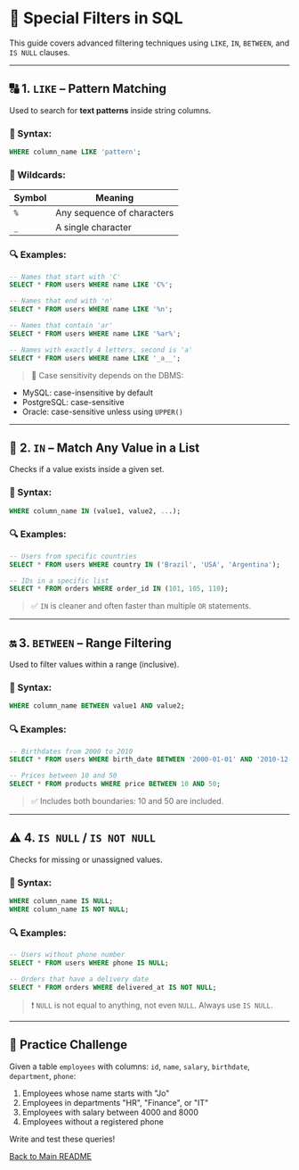 # 📘 Special Filters in SQL

This guide covers advanced filtering techniques using `LIKE`, `IN`, `BETWEEN`, and `IS NULL` clauses.

---

## 🔠 1. `LIKE` – Pattern Matching

Used to search for **text patterns** inside string columns.

### 🔹 Syntax:
```sql
WHERE column_name LIKE 'pattern';
```

### 🔹 Wildcards:
| Symbol | Meaning                     |
|--------|-----------------------------|
| `%`    | Any sequence of characters  |
| `_`    | A single character          |

### 🔍 Examples:
```sql
-- Names that start with 'C'
SELECT * FROM users WHERE name LIKE 'C%';

-- Names that end with 'n'
SELECT * FROM users WHERE name LIKE '%n';

-- Names that contain 'ar'
SELECT * FROM users WHERE name LIKE '%ar%';

-- Names with exactly 4 letters, second is 'a'
SELECT * FROM users WHERE name LIKE '_a__';
```

> 🔸 Case sensitivity depends on the DBMS:
- MySQL: case-insensitive by default
- PostgreSQL: case-sensitive
- Oracle: case-sensitive unless using `UPPER()`

---

## 🔢 2. `IN` – Match Any Value in a List

Checks if a value exists inside a given set.

### 🔹 Syntax:
```sql
WHERE column_name IN (value1, value2, ...);
```

### 🔍 Examples:
```sql
-- Users from specific countries
SELECT * FROM users WHERE country IN ('Brazil', 'USA', 'Argentina');

-- IDs in a specific list
SELECT * FROM orders WHERE order_id IN (101, 105, 110);
```

> ✅ `IN` is cleaner and often faster than multiple `OR` statements.

---

## 🔛 3. `BETWEEN` – Range Filtering

Used to filter values within a range (inclusive).

### 🔹 Syntax:
```sql
WHERE column_name BETWEEN value1 AND value2;
```

### 🔍 Examples:
```sql
-- Birthdates from 2000 to 2010
SELECT * FROM users WHERE birth_date BETWEEN '2000-01-01' AND '2010-12-31';

-- Prices between 10 and 50
SELECT * FROM products WHERE price BETWEEN 10 AND 50;
```

> ✅ Includes both boundaries: 10 and 50 are included.

---

## ⚠️ 4. `IS NULL` / `IS NOT NULL`

Checks for missing or unassigned values.

### 🔹 Syntax:
```sql
WHERE column_name IS NULL;
WHERE column_name IS NOT NULL;
```

### 🔍 Examples:
```sql
-- Users without phone number
SELECT * FROM users WHERE phone IS NULL;

-- Orders that have a delivery date
SELECT * FROM orders WHERE delivered_at IS NOT NULL;
```

> ❗ `NULL` is not equal to anything, not even `NULL`. Always use `IS NULL`.

---

## 🧪 Practice Challenge

Given a table `employees` with columns: `id`, `name`, `salary`, `birthdate`, `department`, `phone`:

1. Employees whose name starts with "Jo"
2. Employees in departments "HR", "Finance", or "IT"
3. Employees with salary between 4000 and 8000
4. Employees without a registered phone

Write and test these queries!

[Back to Main README](../../README.md)
